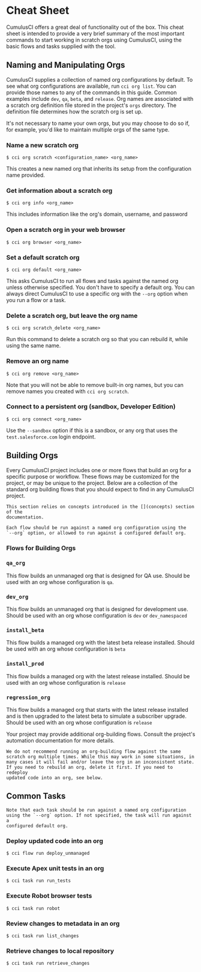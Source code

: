 # Cheat Sheet

CumulusCI offers a great deal of functionality out of the box. This
cheat sheet is intended to provide a very brief summary of the most
important commands to start working in scratch orgs using CumulusCI,
using the basic flows and tasks supplied with the tool.

## Naming and Manipulating Orgs

CumulusCI supplies a collection of named org configurations by default.
To see what org configurations are available, run `cci org list`. You
can provide those names to any of the commands in this guide. Common
examples include `dev`, `qa`, `beta`, and `release`. Org names are
associated with a scratch org definition file stored in the project's
`orgs` directory. The definition file determines how the scratch org is
set up.

It's not necessary to name your own orgs, but you may choose to do so
if, for example, you'd like to maintain multiple orgs of the same type.

### Name a new scratch org

```console
$ cci org scratch <configuration_name> <org_name>
```

This creates a new named org that inherits its setup from the
configuration name provided.

### Get information about a scratch org

```console
$ cci org info <org_name>
```

This includes information like the org's domain, username, and password

### Open a scratch org in your web browser

```console
$ cci org browser <org_name>
```

### Set a default scratch org

```console
$ cci org default <org_name>
```

This asks CumulusCI to run all flows and tasks against the named org
unless otherwise specified. You don't have to specify a default org.
You can always direct CumulusCI to use a specific org with the `--org`
option when you run a flow or a task.

### Delete a scratch org, but leave the org name

```console
$ cci org scratch_delete <org_name>
```

Run this command to delete a scratch org so that you can rebuild it,
while using the same name.

### Remove an org name

```
$ cci org remove <org_name>
```

Note that you will not be able to remove built-in org names, but you can
remove names you created with `cci org scratch`.

### Connect to a persistent org (sandbox, Developer Edition)

```console
$ cci org connect <org_name>
```

Use the `--sandbox` option if this is a sandbox, or any org that uses
the `test.salesforce.com` login endpoint.

## Building Orgs

Every CumulusCI project includes one or more flows that build an org for
a specific purpose or workflow. These flows may be customized for the
project, or may be unique to the project. Below are a collection of the
standard org building flows that you should expect to find in any
CumulusCI project.

```{note}
This section relies on concepts introduced in the [](concepts) section of the
documentation.
```

```{note}
Each flow should be run against a named org configuration using the
`--org` option, or allowed to run against a configured default org.
```

### Flows for Building Orgs

### `qa_org`

This flow builds an unmanaged org that is designed for QA use. Should be
used with an org whose configuration is `qa`.

### `dev_org`

This flow builds an unmanaged org that is designed for development use.
Should be used with an org whose configuration is `dev` or
`dev_namespaced`

### `install_beta`

This flow builds a managed org with the latest beta release installed.
Should be used with an org whose configuration is `beta`

### `install_prod`

This flow builds a managed org with the latest release installed. Should
be used with an org whose configuration is `release`

### `regression_org`

This flow builds a managed org that starts with the latest release
installed and is then upgraded to the latest beta to simulate a
subscriber upgrade. Should be used with an org whose configuration is
`release`

Your project may provide additional org-building flows. Consult the
project's automation documentation for more details.

```{caution}
We do not recommend running an org-building flow against the same
scratch org multiple times. While this may work in some situations, in
many cases it will fail and/or leave the org in an inconsistent state.
If you need to rebuild an org, delete it first. If you need to redeploy
updated code into an org, see below.
```

## Common Tasks

```{note}
Note that each task should be run against a named org configuration
using the `--org` option. If not specified, the task will run against a
configured default org.
```

### Deploy updated code into an org

```console
$ cci flow run deploy_unmanaged
```

### Execute Apex unit tests in an org

```console
$ cci task run run_tests
```

### Execute Robot browser tests

```console
$ cci task run robot
```

### Review changes to metadata in an org

```
$ cci task run list_changes
```

### Retrieve changes to local repository

```
$ cci task run retrieve_changes
```
